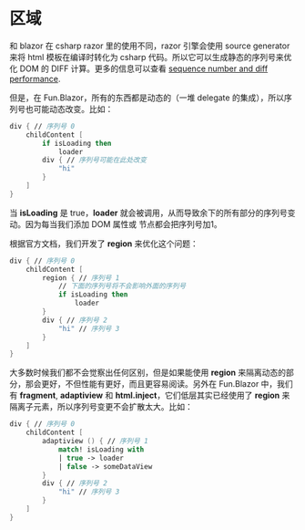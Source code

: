 # 区域

和 blazor 在 csharp razor 里的使用不同，razor 引擎会使用 source generator 来将 html 模板在编译时转化为 csharp 代码。所以它可以生成静态的序列号来优化 DOM 的 DIFF 计算。更多的信息可以查看 [sequence number and diff performance](https://learn.microsoft.com/en-us/aspnet/core/blazor/advanced-scenarios?view=aspnetcore-7.0#sequence-numbers-relate-to-code-line-numbers-and-not-execution-order).

但是，在 Fun.Blazor，所有的东西都是动态的（一堆 delegate 的集成），所以序列号也可能动态改变。比如：

```fsharp
div { // 序列号 0
    childContent [
        if isLoading then
            loader
        div { // 序列号可能在此处改变
            "hi"
        }
    ]
}
```

当 **isLoading** 是 true，**loader** 就会被调用，从而导致余下的所有部分的序列号变动。因为每当我们添加 DOM 属性或 节点都会把序列号加1。

根据官方文档，我们开发了 **region** 来优化这个问题：

```fsharp
div { // 序列号 0
    childContent [
        region { // 序列号 1
            // 下面的序列号将不会影响外面的序列号
            if isLoading then
                loader
        }
        div { // 序列号 2
            "hi" // 序列号 3
        }
    ]
}
```

大多数时候我们都不会觉察出任何区别，但是如果能使用 **region** 来隔离动态的部分，那会更好，不但性能有更好，而且更容易阅读。另外在 Fun.Blazor 中，我们有 **fragment**, **adaptiview** 和 **html.inject**，它们低层其实已经使用了 **region** 来隔离子元素，所以序列号变更不会扩散太大。比如：

```fsharp
div { // 序列号 0
    childContent [
        adaptiview () { // 序列号 1
            match! isLoading with
            | true -> loader
            | false -> someDataView
        }
        div { // 序列号 2
            "hi" // 序列号 3
        }
    ]
}
```
